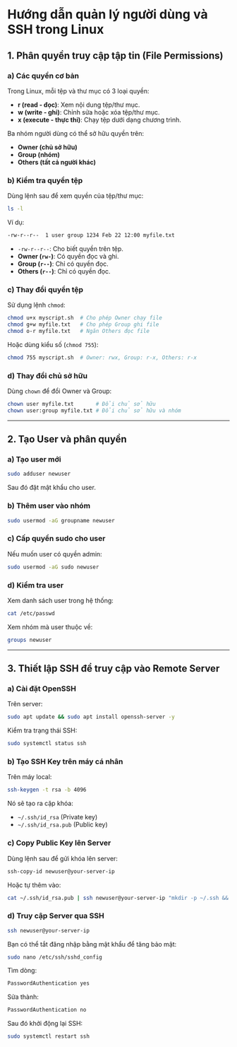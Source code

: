 # Hướng dẫn quản lý người dùng và SSH trong Linux

## 1. Phân quyền truy cập tập tin (File Permissions)

### a) Các quyền cơ bản

Trong Linux, mỗi tệp và thư mục có 3 loại quyền:

- **r (read - đọc)**: Xem nội dung tệp/thư mục.
- **w (write - ghi)**: Chỉnh sửa hoặc xóa tệp/thư mục.
- **x (execute - thực thi)**: Chạy tệp dưới dạng chương trình.

Ba nhóm người dùng có thể sở hữu quyền trên:

- **Owner (chủ sở hữu)**
- **Group (nhóm)**
- **Others (tất cả người khác)**

### b) Kiểm tra quyền tệp

Dùng lệnh sau để xem quyền của tệp/thư mục:

```bash
ls -l
```

Ví dụ:

```bash
-rw-r--r--  1 user group 1234 Feb 22 12:00 myfile.txt
```

- `-rw-r--r--`: Cho biết quyền trên tệp.
- **Owner (`rw-`)**: Có quyền đọc và ghi.
- **Group (`r--`)**: Chỉ có quyền đọc.
- **Others (`r--`)**: Chỉ có quyền đọc.

### c) Thay đổi quyền tệp

Sử dụng lệnh `chmod`:

```bash
chmod u+x myscript.sh  # Cho phép Owner chạy file
chmod g+w myfile.txt   # Cho phép Group ghi file
chmod o-r myfile.txt   # Ngăn Others đọc file
```

Hoặc dùng kiểu số (`chmod 755`):

```bash
chmod 755 myscript.sh  # Owner: rwx, Group: r-x, Others: r-x
```

### d) Thay đổi chủ sở hữu

Dùng `chown` để đổi Owner và Group:

```bash
chown user myfile.txt       # Đổi chủ sở hữu
chown user:group myfile.txt # Đổi chủ sở hữu và nhóm
```

---

## 2. Tạo User và phân quyền

### a) Tạo user mới

```bash
sudo adduser newuser
```

Sau đó đặt mật khẩu cho user.

### b) Thêm user vào nhóm

```bash
sudo usermod -aG groupname newuser
```

### c) Cấp quyền sudo cho user

Nếu muốn user có quyền admin:

```bash
sudo usermod -aG sudo newuser
```

### d) Kiểm tra user

Xem danh sách user trong hệ thống:

```bash
cat /etc/passwd
```

Xem nhóm mà user thuộc về:

```bash
groups newuser
```

---

## 3. Thiết lập SSH để truy cập vào Remote Server

### a) Cài đặt OpenSSH

Trên server:

```bash
sudo apt update && sudo apt install openssh-server -y
```

Kiểm tra trạng thái SSH:

```bash
sudo systemctl status ssh
```

### b) Tạo SSH Key trên máy cá nhân

Trên máy local:

```bash
ssh-keygen -t rsa -b 4096
```

Nó sẽ tạo ra cặp khóa:

- `~/.ssh/id_rsa` (Private key)
- `~/.ssh/id_rsa.pub` (Public key)

### c) Copy Public Key lên Server

Dùng lệnh sau để gửi khóa lên server:

```bash
ssh-copy-id newuser@your-server-ip
```

Hoặc tự thêm vào:

```bash
cat ~/.ssh/id_rsa.pub | ssh newuser@your-server-ip "mkdir -p ~/.ssh && cat >> ~/.ssh/authorized_keys"
```

### d) Truy cập Server qua SSH

```bash
ssh newuser@your-server-ip
```

Bạn có thể tắt đăng nhập bằng mật khẩu để tăng bảo mật:

```bash
sudo nano /etc/ssh/sshd_config
```

Tìm dòng:

```bash
PasswordAuthentication yes
```

Sửa thành:

```bash
PasswordAuthentication no
```

Sau đó khởi động lại SSH:

```bash
sudo systemctl restart ssh
```
